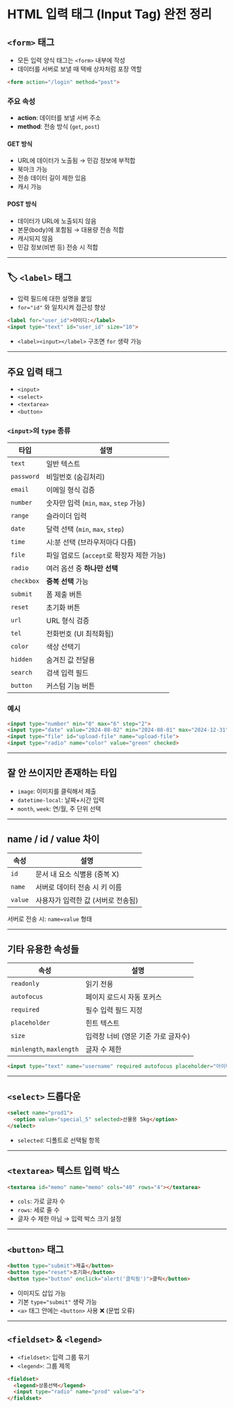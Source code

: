 #  HTML 입력 태그 (Input Tag) 완전 정리

##  `<form>` 태그
- 모든 입력 양식 태그는 `<form>` 내부에 작성
- 데이터를 서버로 보낼 때 택배 상자처럼 포장 역할

```html
<form action="/login" method="post">
```

###  주요 속성
- **action**: 데이터를 보낼 서버 주소
- **method**: 전송 방식 (`get`, `post`)

####  GET 방식
- URL에 데이터가 노출됨 → 민감 정보에 부적합
- 북마크 가능
- 전송 데이터 길이 제한 있음
- 캐시 가능

####  POST 방식
- 데이터가 URL에 노출되지 않음
- 본문(body)에 포함됨 → 대용량 전송 적합
- 캐시되지 않음
- 민감 정보(비번 등) 전송 시 적합

---

## 🏷 `<label>` 태그
- 입력 필드에 대한 설명을 붙임
- `for="id"` 와 일치시켜 접근성 향상

```html
<label for="user_id">아이디:</label>
<input type="text" id="user_id" size="10">
```

- `<label><input></label>` 구조면 `for` 생략 가능

---

##  주요 입력 태그

- `<input>`
- `<select>`
- `<textarea>`
- `<button>`

### `<input>`의 `type` 종류

| 타입 | 설명 |
|------|------|
| `text` | 일반 텍스트 |
| `password` | 비밀번호 (숨김처리) |
| `email` | 이메일 형식 검증 |
| `number` | 숫자만 입력 (`min`, `max`, `step` 가능) |
| `range` | 슬라이더 입력 |
| `date` | 달력 선택 (`min`, `max`, `step`) |
| `time` | 시:분 선택 (브라우저마다 다름) |
| `file` | 파일 업로드 (`accept`로 확장자 제한 가능) |
| `radio` | 여러 옵션 중 **하나만 선택** |
| `checkbox` | **중복 선택** 가능 |
| `submit` | 폼 제출 버튼 |
| `reset` | 초기화 버튼 |
| `url` | URL 형식 검증 |
| `tel` | 전화번호 (UI 최적화됨) |
| `color` | 색상 선택기 |
| `hidden` | 숨겨진 값 전달용 |
| `search` | 검색 입력 필드 |
| `button` | 커스텀 기능 버튼 |

### 예시

```html
<input type="number" min="0" max="6" step="2">
<input type="date" value="2024-08-02" min="2024-08-01" max="2024-12-31" step="3">
<input type="file" id="upload-file" name="upload-file">
<input type="radio" name="color" value="green" checked>
```

---

##  잘 안 쓰이지만 존재하는 타입

- `image`: 이미지를 클릭해서 제출
- `datetime-local`: 날짜+시간 입력
- `month`, `week`: 연/월, 주 단위 선택

---

##  name / id / value 차이

| 속성 | 설명 |
|------|------|
| `id` | 문서 내 요소 식별용 (중복 X) |
| `name` | 서버로 데이터 전송 시 키 이름 |
| `value` | 사용자가 입력한 값 (서버로 전송됨) |

서버로 전송 시: `name=value` 형태

---

##  기타 유용한 속성들

| 속성 | 설명 |
|------|------|
| `readonly` | 읽기 전용 |
| `autofocus` | 페이지 로드시 자동 포커스 |
| `required` | 필수 입력 필드 지정 |
| `placeholder` | 힌트 텍스트 |
| `size` | 입력창 너비 (영문 기준 가로 글자수) |
| `minlength`, `maxlength` | 글자 수 제한 |

```html
<input type="text" name="username" required autofocus placeholder="아이디 입력">
```

---

##  `<select>` 드롭다운

```html
<select name="prod1">
  <option value="special_5" selected>선물용 5kg</option>
</select>
```

- `selected`: 디폴트로 선택될 항목

---

##  `<textarea>` 텍스트 입력 박스

```html
<textarea id="memo" name="memo" cols="40" rows="4"></textarea>
```

- `cols`: 가로 글자 수
- `rows`: 세로 줄 수
- 글자 수 제한 아님 → 입력 박스 크기 설정

---

##  `<button>` 태그

```html
<button type="submit">제출</button>
<button type="reset">초기화</button>
<button type="button" onclick="alert('클릭됨')">클릭</button>
```

- 이미지도 삽입 가능
- 기본 `type="submit"` 생략 가능
- `<a>` 태그 안에는 `<button>` 사용 ❌ (문법 오류)

---

##  `<fieldset>` & `<legend>`

- `<fieldset>`: 입력 그룹 묶기
- `<legend>`: 그룹 제목

```html
<fieldset>
  <legend>상품선택</legend>
  <input type="radio" name="prod" value="a">
</fieldset>
```

